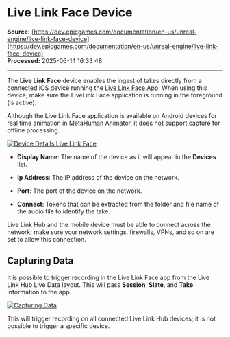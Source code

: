 # Live Link Face Device

**Source:** [https://dev.epicgames.com/documentation/en-us/unreal-engine/live-link-face-device](https://dev.epicgames.com/documentation/en-us/unreal-engine/live-link-face-device)  
**Processed:** 2025-06-14 16:33:48

---

The **Live Link Face** device enables the ingest of takes directly from a connected iOS device running the [Live Link Face App](https://dev.epicgames.com/documentation/en-us/metahuman/live-link-face-app). When using this device, make sure the LiveLink Face application is running in the foreground (is active).

Although the Live Link Face application is available on Android devices for real time animation in MetaHuman Animator, it does not support capture for offline processing.

[![Device Details Live Link Face](https://dev.epicgames.com/community/api/documentation/image/edf08bf3-7bc9-4f99-a953-b0194ce711c4?resizing_type=fit)](https://dev.epicgames.com/community/api/documentation/image/edf08bf3-7bc9-4f99-a953-b0194ce711c4?resizing_type=fit)

-   **Display Name**: The name of the device as it will appear in the **Devices** list.
    
-   **Ip Address**: The IP address of the device on the network.
    
-   **Port**: The port of the device on the network.
    
-   **Connect**: Tokens that can be extracted from the folder and file name of the audio file to identify the take.
    

Live Link Hub and the mobile device must be able to connect across the network; make sure your network settings, firewalls, VPNs, and so on are set to allow this connection.

## Capturing Data

It is possible to trigger recording in the Live Link Face app from the Live Link Hub Live Data layout. This will pass **Session**, **Slate**, and **Take** information to the app.

[![Capturing Data](https://dev.epicgames.com/community/api/documentation/image/ef98c442-6304-4a68-9d88-aebc4133aaac?resizing_type=fit)](https://dev.epicgames.com/community/api/documentation/image/ef98c442-6304-4a68-9d88-aebc4133aaac?resizing_type=fit)

This will trigger recording on all connected Live Link Hub devices; it is not possible to trigger a specific device.